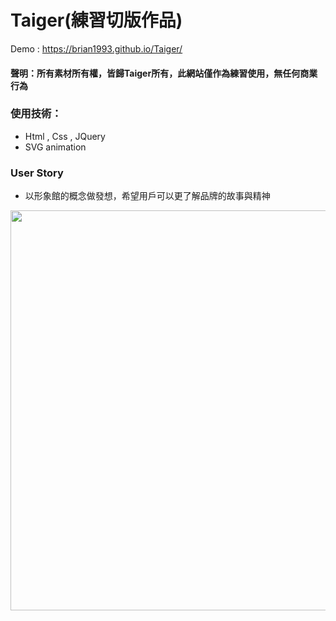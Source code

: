 # Taiger(練習切版作品)

 Demo : https://brian1993.github.io/Taiger/
 
#### 聲明：所有素材所有權，皆歸Taiger所有，此網站僅作為練習使用，無任何商業行為

### 使用技術： 
-  Html , Css , JQuery
-  SVG animation

### User Story 
- 以形象館的概念做發想，希望用戶可以更了解品牌的故事與精神

<img src="taiger.gif" width="640">
